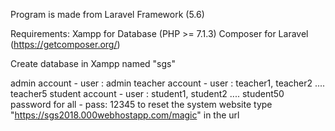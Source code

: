 Program is made from Laravel Framework (5.6)

Requirements: Xampp for Database (PHP >= 7.1.3) Composer for Laravel (https://getcomposer.org/)

Create database in Xampp named "sgs"

admin account - user : admin 
teacher account - user : teacher1, teacher2 .... teacher5 
student account - user : student1, student2 .... student50 
password for all - pass: 12345 
to reset the system website type "https://sgs2018.000webhostapp.com/magic" in the url